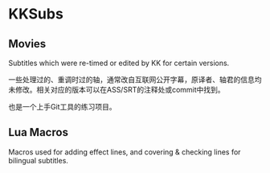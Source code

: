 # KKSubs
## Movies

Subtitles which were re-timed or edited by KK for certain versions.

一些处理过的、重调时过的轴，通常改自互联网公开字幕，原译者、轴君的信息均未修改。相关对应的版本可以在ASS/SRT的注释处或commit中找到。

也是一个上手Git工具的练习项目。



## Lua Macros

Macros used for adding effect lines, and covering & checking lines for bilingual subtitles.